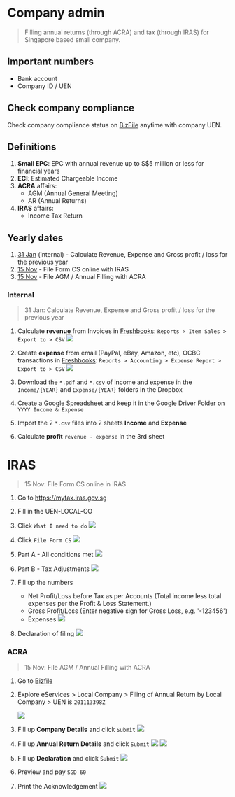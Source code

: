 # Company admin

> Filling annual returns (through ACRA) and tax (through IRAS) for Singapore based small company.

## Important numbers

- Bank account
- Company ID / UEN

## Check company compliance

Check company compliance status on [BizFile](http://www.bizfile.gov.sg) anytime with company UEN.

## Definitions

1. **Small EPC**: EPC with annual revenue up to S$5 million or less for financial years
1. **ECI**: Estimated Chargeable Income
1. **ACRA** affairs:
	- AGM (Annual General Meeting)
	- AR (Annual Returns)
1. **IRAS** affairs:
	- Income Tax Return

## Yearly dates

1. [31 Jan](#internal) (internal) - Calculate Revenue, Expense and Gross profit / loss for the previous year
1. [15 Nov](#IRAS) - File Form CS online with IRAS
1. [15 Nov](#ACRA) - File AGM / Annual Filling with ACRA

### Internal

> 31 Jan: Calculate Revenue, Expense and Gross profit / loss for the previous year

1. Calculate **revenue** from Invoices in [Freshbooks](https://freshbooks.com): `Reports > Item Sales > Export to > CSV`
	![](img/revenue.png)

1. Create **expense** from email (PayPal, eBay, Amazon, etc), OCBC transactions in [Freshbooks](https://crayonio.freshbooks.com): `Reports > Accounting > Expense Report > Export to > CSV`
	![](img/expense.png)

1. Download the `*.pdf` and `*.csv` of income and expense in the `Income/{YEAR}` and `Expense/{YEAR}` folders in the Dropbox
1. Create a Google Spreadsheet and keep it in the Google Driver Folder on `YYYY Income & Expense`
1. Import the 2 `*.csv` files into 2 sheets **Income** and **Expense**
1. Calculate **profit** `revenue - expense` in the 3rd sheet

# IRAS

> 15 Nov: File Form CS online in IRAS

1. Go to <https://mytax.iras.gov.sg>
1. Fill in the UEN-LOCAL-CO
1. Click `What I need to do`
	![](img/p1.png)

1. Click `File Form CS`
	![](img/p2.png)

1. Part A - All conditions met
	![](img/p3.png)

1. Part B - Tax Adjustments
	![](img/p4.png)

1. Fill up the numbers
	- Net Profit/Loss before Tax as per Accounts (Total income less total expenses per the Profit & Loss Statement.)
	- Gross Profit/Loss
(Enter negative sign for Gross Loss, e.g. '-123456')
	- Expenses
	![](img/p5.png)

1. Declaration of filing
	![](img/p6.png)

### ACRA

> 15 Nov: File AGM / Annual Filling with ACRA

1. Go to [Bizfile](http://www.bizfile.gov.sg/)
1. Explore eServices > Local Company > Filing of Annual Return by Local Company > UEN is `201113398Z`

	![](img/step1.jpg)
1. Fill up **Company Details** and click `Submit`
	![](img/step2.png)

1. Fill up **Annual Return Details** and click `Submit`
	![](img/step3.png)
	![](img/step4.png)

1. Fill up **Declaration** and click `Submit`
	![](img/step5.png)
1. Preview and pay `SGD 60`
1. Print the Acknowledgement
	![](img/step6.png)
